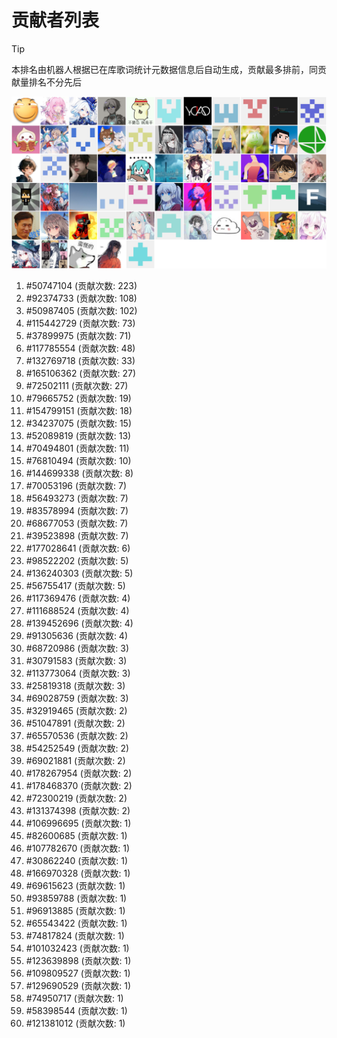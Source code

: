 # 贡献者列表

> [!TIP]
> 本排名由机器人根据已在库歌词统计元数据信息后自动生成，贡献最多排前，同贡献量排名不分先后

![贡献者头像画廊](./CONTRIBUTORS.svg)

1. #50747104 (贡献次数: 223)
2. #92374733 (贡献次数: 108)
3. #50987405 (贡献次数: 102)
4. #115442729 (贡献次数: 73)
5. #37899975 (贡献次数: 71)
6. #117785554 (贡献次数: 48)
7. #132769718 (贡献次数: 33)
8. #165106362 (贡献次数: 27)
9. #72502111 (贡献次数: 27)
10. #79665752 (贡献次数: 19)
11. #154799151 (贡献次数: 18)
12. #34237075 (贡献次数: 15)
13. #52089819 (贡献次数: 13)
14. #70494801 (贡献次数: 11)
15. #76810494 (贡献次数: 10)
16. #144699338 (贡献次数: 8)
17. #70053196 (贡献次数: 7)
18. #56493273 (贡献次数: 7)
19. #83578994 (贡献次数: 7)
20. #68677053 (贡献次数: 7)
21. #39523898 (贡献次数: 7)
22. #177028641 (贡献次数: 6)
23. #98522202 (贡献次数: 5)
24. #136240303 (贡献次数: 5)
25. #56755417 (贡献次数: 5)
26. #117369476 (贡献次数: 4)
27. #111688524 (贡献次数: 4)
28. #139452696 (贡献次数: 4)
29. #91305636 (贡献次数: 4)
30. #68720986 (贡献次数: 3)
31. #30791583 (贡献次数: 3)
32. #113773064 (贡献次数: 3)
33. #25819318 (贡献次数: 3)
34. #69028759 (贡献次数: 3)
35. #32919465 (贡献次数: 2)
36. #51047891 (贡献次数: 2)
37. #65570536 (贡献次数: 2)
38. #54252549 (贡献次数: 2)
39. #69021881 (贡献次数: 2)
40. #178267954 (贡献次数: 2)
41. #178468370 (贡献次数: 2)
42. #72300219 (贡献次数: 2)
43. #131374398 (贡献次数: 2)
44. #106996695 (贡献次数: 1)
45. #82600685 (贡献次数: 1)
46. #107782670 (贡献次数: 1)
47. #30862240 (贡献次数: 1)
48. #166970328 (贡献次数: 1)
49. #69615623 (贡献次数: 1)
50. #93859788 (贡献次数: 1)
51. #96913885 (贡献次数: 1)
52. #65543422 (贡献次数: 1)
53. #74817824 (贡献次数: 1)
54. #101032423 (贡献次数: 1)
55. #123639898 (贡献次数: 1)
56. #109809527 (贡献次数: 1)
57. #129690529 (贡献次数: 1)
58. #74950717 (贡献次数: 1)
59. #58398544 (贡献次数: 1)
60. #121381012 (贡献次数: 1)
